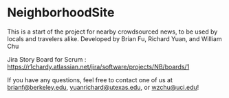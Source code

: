 # NeighborhoodSite

This is a start of the project for nearby crowdsourced news, to be used by locals and travelers alike. 
Developed by Brian Fu, Richard Yuan, and William Chu

Jira Story Board for Scrum : https://r1chardy.atlassian.net/jira/software/projects/NB/boards/1

If you have any questions, feel free to contact one of us at brianf@berkeley.edu, yuanrichard@utexas.edu, or wzchu@uci.edu!
